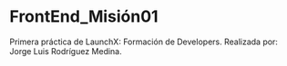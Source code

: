 # FrontEnd_Misión01
Primera práctica de LaunchX: Formación de Developers.
Realizada por: Jorge Luis Rodríguez Medina.
